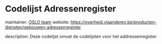 # Codelijst Adressenregister

maintainer: [OSLO team](mailto:oslo@kb.vlaanderen.be)
website: https://overheid.vlaanderen.be/producten-diensten/gebouwen-adressenregister

description: Deze codelijst omvat de codelijsten voor het addressenregister
